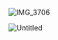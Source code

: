 
![IMG_3706](https://github.com/user-attachments/assets/c876c4bc-0894-4c46-a143-a9348cdbbc45)

![Untitled](https://prod-files-secure.s3.us-west-2.amazonaws.com/819527b9-fd10-491a-a809-27aa2ebd6818/5106a201-945d-403e-8bb5-d477d724d3c7/Untitled.png)


